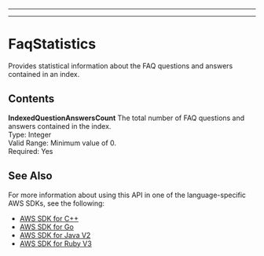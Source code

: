 --------

--------

# FaqStatistics<a name="API_FaqStatistics"></a>

Provides statistical information about the FAQ questions and answers contained in an index\.

## Contents<a name="API_FaqStatistics_Contents"></a>

 **IndexedQuestionAnswersCount**   <a name="Kendra-Type-FaqStatistics-IndexedQuestionAnswersCount"></a>
The total number of FAQ questions and answers contained in the index\.  
Type: Integer  
Valid Range: Minimum value of 0\.  
Required: Yes

## See Also<a name="API_FaqStatistics_SeeAlso"></a>

For more information about using this API in one of the language\-specific AWS SDKs, see the following:
+  [ AWS SDK for C\+\+](https://docs.aws.amazon.com/goto/SdkForCpp/kendra-2019-02-03/FaqStatistics) 
+  [ AWS SDK for Go](https://docs.aws.amazon.com/goto/SdkForGoV1/kendra-2019-02-03/FaqStatistics) 
+  [ AWS SDK for Java V2](https://docs.aws.amazon.com/goto/SdkForJavaV2/kendra-2019-02-03/FaqStatistics) 
+  [ AWS SDK for Ruby V3](https://docs.aws.amazon.com/goto/SdkForRubyV3/kendra-2019-02-03/FaqStatistics) 